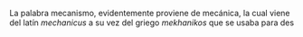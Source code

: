 La palabra mecanismo, evidentemente proviene de mecánica, la cual viene del latín *mechanicus* a su vez del griego *mekhanikos* que se usaba para des
